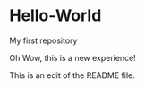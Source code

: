 # Hello-World
My first repository

Oh Wow, this is a new experience!

This is an edit of the README file.
